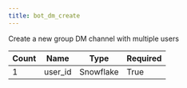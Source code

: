 ```yaml
---
title: bot_dm_create
---
```

Create a new group DM channel with multiple users

 Count | Name | Type | Required        
 ----|----|----|----
 1 | user_id | Snowflake | True


